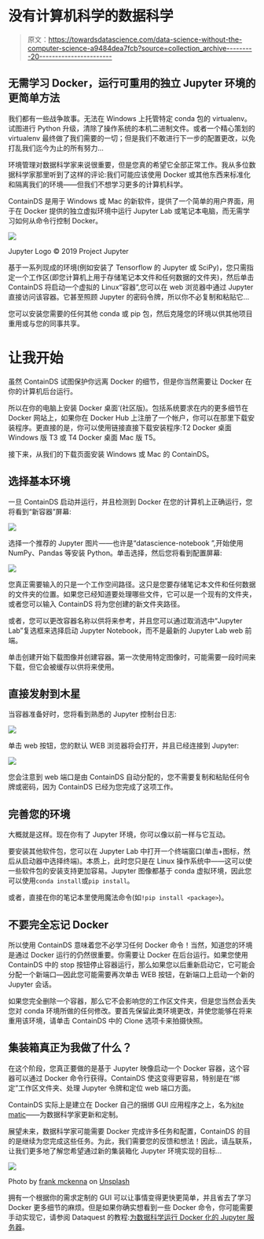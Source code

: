 # 没有计算机科学的数据科学

> 原文：<https://towardsdatascience.com/data-science-without-the-computer-science-a9484dea7fcb?source=collection_archive---------20----------------------->

## 无需学习 Docker，运行可重用的独立 Jupyter 环境的更简单方法

我们都有一些战争故事。无法在 Windows 上托管特定 conda 包的 virtualenv。试图进行 Python 升级，清除了操作系统的本机二进制文件。或者一个精心策划的 virtualenv 最终做了我们需要的一切；但是我们不敢进行下一步的配置更改，以免打乱我们迄今为止的所有努力…

环境管理对数据科学家来说很重要，但是您真的希望它全部正常工作。我从多位数据科学家那里听到了这样的评论:我们可能应该使用 Docker 或其他东西来标准化和隔离我们的环境——但我们不想学习更多的计算机科学。

ContainDS 是用于 Windows 或 Mac 的新软件，提供了一个简单的用户界面，用于在 Docker 提供的独立虚拟环境中运行 Jupyter Lab 或笔记本电脑，而无需学习如何从命令行控制 Docker。

![](img/f26fad26513e1e7ac68bad0b082e5c5d.png)

Jupyter Logo © 2019 Project Jupyter

基于一系列现成的环境(例如安装了 Tensorflow 的 Jupyter 或 SciPy)，您只需指定一个工作区(即您计算机上用于存储笔记本文件和任何数据的文件夹)，然后单击 ContainDS 将启动一个虚拟的 Linux“容器”,您可以在 web 浏览器中通过 Jupyter 直接访问该容器。它甚至照顾 Jupyter 的密码令牌，所以你不必复制和粘贴它…

您可以安装您需要的任何其他 conda 或 pip 包，然后克隆您的环境以供其他项目重用或与您的同事共享。

# 让我开始

虽然 ContainDS 试图保护你远离 Docker 的细节，但是你当然需要让 Docker 在你的计算机后台运行。

所以在你的电脑上安装 Docker 桌面’(社区版)。包括系统要求在内的更多细节在 Docker 网站上，如果你在 Docker Hub 上注册了一个帐户，你可以在那里下载安装程序。更直接的是，你可以使用链接直接下载安装程序:T2 Docker 桌面 Windows 版 T3 或 T4 Docker 桌面 Mac 版 T5。

接下来，从我们的下载页面安装 Windows 或 Mac 的 ContainDS。

## 选择基本环境

一旦 ContainDS 启动并运行，并且检测到 Docker 在您的计算机上正确运行，您将看到“新容器”屏幕:

![](img/8d90ee54c54b504e2384b898b44eca26.png)

选择一个推荐的 Jupyter 图片——也许是“datascience-notebook ”,开始使用 NumPy、Pandas 等安装 Python。单击选择，然后您将看到配置屏幕:

![](img/eb9663b8f3ba7b2483248961417abc53.png)

您真正需要输入的只是一个工作空间路径。这只是您要存储笔记本文件和任何数据的文件夹的位置。如果您已经知道要处理哪些文件，它可以是一个现有的文件夹，或者您可以输入 ContainDS 将为您创建的新文件夹路径。

或者，您可以更改容器名称以供将来参考，并且您可以通过取消选中“Jupyter Lab”复选框来选择启动 Jupyter Notebook，而不是最新的 Jupyter Lab web 前端。

单击创建开始下载图像并创建容器。第一次使用特定图像时，可能需要一段时间来下载，但它会被缓存以供将来使用。

## 直接发射到木星

当容器准备好时，您将看到熟悉的 Jupyter 控制台日志:

![](img/fab0deaf5606117ce4094ec44c25025e.png)

单击 web 按钮，您的默认 WEB 浏览器将会打开，并且已经连接到 Jupyter:

![](img/681cf345d9c43176f276cf1a9080c20d.png)

您会注意到 web 端口是由 ContainDS 自动分配的，您不需要复制和粘贴任何令牌或密码，因为 ContainDS 已经为您完成了这项工作。

## 完善您的环境

大概就是这样。现在你有了 Jupyter 环境，你可以像以前一样与它互动。

要安装其他软件包，您可以在 Jupyter Lab 中打开一个终端窗口(单击+图标，然后从启动器中选择终端)。本质上，此时您只是在 Linux 操作系统中——这可以使一些软件包的安装支持更加容易。Jupyter 图像都基于 conda 虚拟环境，因此您可以使用`conda install`或`pip install`。

或者，直接在你的笔记本里使用魔法命令(如`!pip install <package>`)。

## 不要完全忘记 Docker

所以使用 ContainDS 意味着您不必学习任何 Docker 命令！当然，知道您的环境是通过 Docker 运行的仍然很重要。你需要让 Docker 在后台运行。如果您使用 ContainDS 中的 stop 按钮停止容器运行，那么如果您以后重新启动它，它可能会分配一个新端口—因此您可能需要再次单击 WEB 按钮，在新端口上启动一个新的 Jupyter 会话。

如果您完全删除一个容器，那么它不会影响您的工作区文件夹，但是您当然会丢失您对 conda 环境所做的任何修改。要首先保留此类环境更改，并使您能够在将来重用该环境，请单击 ContainDS 中的 Clone 选项卡来拍摄快照。

## 集装箱真正为我做了什么？

在这个阶段，您真正要做的是基于 Jupyter 映像启动一个 Docker 容器，这个容器可以通过 Docker 命令行获得。ContainDS 使这变得更容易，特别是在“绑定”工作区文件夹、处理 Jupyter 令牌和定位 web 端口方面。

ContainDS 实际上是建立在 Docker 自己的捆绑 GUI 应用程序之上，名为[kite matic](https://docs.docker.com/kitematic/)——为数据科学家更新和定制。

展望未来，数据科学家可能需要 Docker 完成许多任务和配置，ContainDS 的目的是继续为您完成这些任务。为此，我们需要您的反馈和想法！因此，请[与](https://containds.com/support/)联系，让我们更多地了解您希望通过新的集装箱化 Jupyter 环境实现的目标…

![](img/b8a901b8250980efa4c5d943bd4534e1.png)

Photo by [frank mckenna](https://unsplash.com/@frankiefoto?utm_source=medium&utm_medium=referral) on [Unsplash](https://unsplash.com?utm_source=medium&utm_medium=referral)

拥有一个根据你的需求定制的 GUI 可以让事情变得更快更简单，并且省去了学习 Docker 更多细节的麻烦。但是如果你确实想看到一些 Docker 命令，你可能需要手动实现它，请参阅 Dataquest 的教程:[为数据科学运行 Docker 化的 Jupyter 服务器](https://www.dataquest.io/blog/docker-data-science/)。
